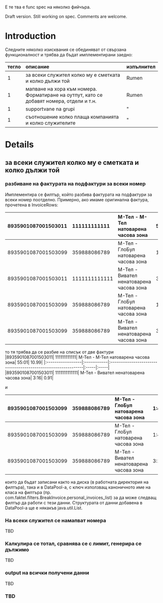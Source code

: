 Е те тва е func spec на няколко фийчъра.

Draft version. Still working on spec. Comments are welcome.




# Introduction #
Следните няколко изисквания се обединяват от свързана функционалност и трябва да бъдат имплементирани заедно:

|тегло|описание|изпълнител|
|:---------|:---------------|:-------------------|
|1 |за всеки служител колко му е сметката и колко дължи той|Rumen|
|1 |мапване на хора към номера. Форматиране на оутпут, като се добавят номера, отдели и т.н.|Rumen|
|1 |supportvane na grupi|" |
|1 |съотношение колко плаща компанията и колко служителите|" |



# Details #

## за всеки служител колко му е сметката и колко дължи той ##
### разбиване на фактурата на подфактури за всеки номер ###
Имплементира се филтър, който разбива фактурата на подфактури за всеки номер поотделно. Примерно, ако имаме оригинална фактура, прочетена в InvoiceRows:

|8935901087001503011| 111111111111| М-Тел - М-Тел натоварена часова зона| 55:01| 10.99|
|:------------------|:------------|:----------------------------------------------------------------|:-----|:-----|
|8935901087001503099| 359888086789| М-Тел - ГлоБул натоварена часова зона| 1:43| 0.48|
|8935901087001503011| 1111111111111| М-Тел - Вивател ненатоварена часова зона| 3:16| 0.91|
|8935901087001503099| 359888086789| М-Тел - ГлоБул натоварена часова зона| 1:43| 0.48|
|8935901087001503099| 359888086789| М-Тел - Вивател ненатоварена часова зона| 3:16| 0.91|



то тя трябва да се разбие на списък от две фактури
|8935901087001503011| 111111111111| М-Тел - М-Тел натоварена часова зона| 55:01| 10.99|
|:------------------|:------------|:----------------------------------------------------------------|:-----|:-----|
|8935901087001503011| 1111111111111| М-Тел - Вивател ненатоварена часова зона| 3:16| 0.91|

и

|8935901087001503099| 359888086789| М-Тел - ГлоБул натоварена часова зона| 1:43| 0.48|
|:------------------|:------------|:-------------------------------------------------------------------|:----|:----|
|8935901087001503099| 359888086789| М-Тел - ГлоБул натоварена часова зона| 1:43| 0.48|
|8935901087001503099| 359888086789| М-Тел - Вивател ненатоварена часова зона| 3:16| 0.91|

които да бъдат записани както на диска (в работната директория на филтъра), така и в DataPool-а, с ключ използващ каноничното име на класа на филтъра (пр. com.faktel.filters.BreakInvoice.personal\_invoices\_list)
за да може следващ филтър да работи с тези данни.
Структурата от данни добавена в DataPool-a ще е някакъв java.util.List.

### На всеки служител се намапват номера ###
TBD
### Калкулира се тотал, сравнява се с лимит, генерира се дължимо ###
TBD
### output на всички получени данни ###
TBD
### TBD ###
